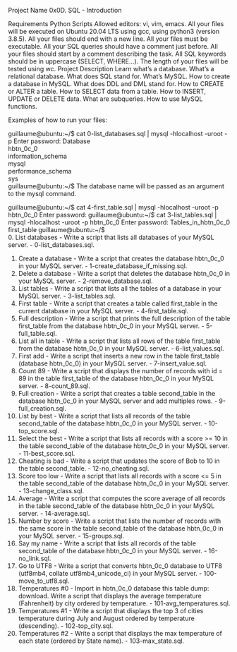 Project Name
0x0D. SQL - Introduction

Requirements
Python Scripts
Allowed editors: vi, vim, emacs.
All your files will be executed on Ubuntu 20.04 LTS using gcc, using python3 (version 3.8.5).
All your files should end with a new line.
All your files must be executable.
All your SQL queries should have a comment just before.
All your files should start by a comment describing the task.
All SQL keywords should be in uppercase (SELECT, WHERE…).
The length of your files will be tested using wc.
Project Description
Learn what’s a database. What’s a relational database. What does SQL stand for. What’s MySQL. How to create a database in MySQL. What does DDL and DML stand for. How to CREATE or ALTER a table. How to SELECT data from a table. How to INSERT, UPDATE or DELETE data. What are subqueries. How to use MySQL functions.

Examples of how to run your files:

guillaume@ubuntu:~/$ cat 0-list_databases.sql | mysql -hlocalhost -uroot -p
Enter password: 
Database                                                                                  
hbtn_0c_0                                                                                    
information_schema                                                                           
mysql                                                                                        
performance_schema                                                                           
sys        
guillaume@ubuntu:~/$ 
The database name will be passed as an argument to the mysql command.

guillaume@ubuntu:~/$ cat 4-first_table.sql | mysql -hlocalhost -uroot -p hbtn_0c_0
Enter password: 
guillaume@ubuntu:~/$ cat 3-list_tables.sql | mysql -hlocalhost -uroot -p hbtn_0c_0
Enter password: 
Tables_in_hbtn_0c_0
first_table
guillaume@ubuntu:~/$  
0. List databases - Write a script that lists all databases of your MySQL server. - 0-list_databases.sql.
1. Create a database - Write a script that creates the database hbtn_0c_0 in your MySQL server. - 1-create_database_if_missing.sql.
2. Delete a database - Write a script that deletes the database hbtn_0c_0 in your MySQL server. - 2-remove_database.sql.
3. List tables - Write a script that lists all the tables of a database in your MySQL server. - 3-list_tables.sql.
4. First table - Write a script that creates a table called first_table in the current database in your MySQL server. - 4-first_table.sql.
5. Full description - Write a script that prints the full description of the table first_table from the database hbtn_0c_0 in your MySQL server. - 5-full_table.sql.
6. List all in table - Write a script that lists all rows of the table first_table from the database hbtn_0c_0 in your MySQL server. - 6-list_values.sql.
7. First add - Write a script that inserts a new row in the table first_table (database hbtn_0c_0) in your MySQL server. - 7-insert_value.sql.
8. Count 89 - Write a script that displays the number of records with id = 89 in the table first_table of the database hbtn_0c_0 in your MySQL server. - 8-count_89.sql.
9. Full creation - Write a script that creates a table second_table in the database hbtn_0c_0 in your MySQL server and add multiples rows. - 9-full_creation.sql.
10. List by best - Write a script that lists all records of the table second_table of the database hbtn_0c_0 in your MySQL server. - 10-top_score.sql.
11. Select the best - Write a script that lists all records with a score >= 10 in the table second_table of the database hbtn_0c_0 in your MySQL server. - 11-best_score.sql.
12. Cheating is bad - Write a script that updates the score of Bob to 10 in the table second_table. - 12-no_cheating.sql.
13. Score too low - Write a script that lists all records with a score <= 5 in the table second_table of the database hbtn_0c_0 in your MySQL server. - 13-change_class.sql.
14. Average - Write a script that computes the score average of all records in the table second_table of the database hbtn_0c_0 in your MySQL server. - 14-average.sql.
15. Number by score - Write a script that lists the number of records with the same score in the table second_table of the database hbtn_0c_0 in your MySQL server. - 15-groups.sql.
16. Say my name - Write a script that lists all records of the table second_table of the database hbtn_0c_0 in your MySQL server. - 16-no_link.sql.
17. Go to UTF8 - Write a script that converts hbtn_0c_0 database to UTF8 (utf8mb4, collate utf8mb4_unicode_ci) in your MySQL server. - 100-move_to_utf8.sql.
18. Temperatures #0 - Import in hbtn_0c_0 database this table dump: download. Write a script that displays the average temperature (Fahrenheit) by city ordered by temperature. - 101-avg_temperatures.sql.
19. Temperatures #1 - Write a script that displays the top 3 of cities temperature during July and August ordered by temperature (descending). - 102-top_city.sql.
20. Temperatures #2 - Write a script that displays the max temperature of each state (ordered by State name). - 103-max_state.sql.
